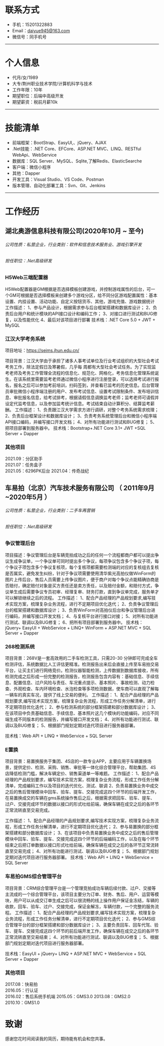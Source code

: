 # 联系方式

- 手机：15201322883
- Email：daiyue945@163.com
- 微信号：同手机号

---

# 个人信息

 - 代月/女/1989
 - 大专/荆州职业技术学院/计算机科学与技术
 - 工作年限：10年
 - 期望职位：后端中高级开发
 - 期望薪资：税前月薪10k

---

# 技能清单                                            

- 前端框架：BootStrap、EasyUI,、jQuery、AJAX 
- .Net技能：.NET Core、EFCore、ASP.NET MVC、LINQ、RESTful WebApi、WebService
- 数据库：SQL Server、MySQL、Sqlite,了解Redis、ElasticSearche
- 客户端：微信小程序
- 其他：Dapper
- 开发工具：Visual Studio、VS Code、Postman
- 版本管理、自动化部署工具：Svn、Git、Jenkins

---

# 工作经历

## 湖北奥游信息科技有限公司(2020年10月 ~ 至今)

###### 公司性质：私营企业，行业类别：软件和信息技术服务业、游戏引擎开发

###### 担任职位：.Net高级研发

###  H5Web三端配置器

H5Web配置器是GM根据是否选择模板创建游戏，并控制游戏属性的后台，可一个GM可根据是否选择模板来创建多个游戏分区，给不同分区游戏配置属性：基本设置、内挂设置、活动功能、自定义按钮货币、其他，游戏充值、游戏数据统计
工作描述：
1、参与产品设计，根据需求参与后台框架搭建和数据库设计；
2、负责后台用户和统计模块的API接口设计和编码工作；
3、对接口进行测试和BUG修复，以及性能优化
4、最后对该项目进行部署
技术栈：.NET Core 5.0  +  JWT  +  MySQL

###  江汉大学考务系统

项目地址：https://seims.jhun.edu.cn/

项目背景：江汉大学由于承担了诸多人事考试单位及行业考试组织的大型社会考试考务工作，除法定假日及寒暑假，几乎每 周都有大型社会考试任务。为了实现监考老师及考务工作管理全流程的信息化、规范化、网格化，考务信息化管理系统诞生。在该系统里需要监考老师通过微信小程序进行注册登录，可以选择考试进行报名，报名之后可以参加考前培训，扫码签到，并查看已监考的历史信息。后台管理员审批微信小程序端注册的用户、发布考试信息、设置考试限制条件、发布培训信息、审批报名信息，给考试排考，根据请假信息调换监考老师；监考老师可请假并设定代监考信息，以及参加监考统计信息。考试结束自动计算积分、结算监考薪酬。
工作描述：
1、负责跟江汉大学需求方进行调研，对整个考务系统需求梳理；
2、负责后台框架设计和数据库设计；
3、负责考务系统管理后台和微信小程序端API接口编码，并编写接口开发文档；
4、对所有功能进行测试和BUG修复；
5、把项目部署到服务器中。
技术栈：Bootstrap+.NET Core 3.1+ JWT +SQL Server + Dapper

### 其他项目

2021.09：分区助手  
2021.07：任务盒子  
2021.05：6296PK后台 
2021.04：传奇战纪 




## 车易拍（北京）汽车技术服务有限公司 （ 2011年9月 ~2020年5月 ）

###### 公司性质：私营企业，行业类别：二手车再营销

###### 担任职位：.Net高级研发

### 争议管理后台

项目描述：争议管理后台是车辆竞拍成功之后的任何一个流程都商户都可以提出争议生成争议单，一个争议单可同时提出多个争议，每项争议包含多个争议子项，每个争议子项包含多个争议复核项，每个复核项都需要检测端的对应的复核组去复核是否属实，避免发生纠纷，针对于争议项需要使用清华紫光高拍仪做WinForm的图片上传后台，售后人员需要上传争议图片，便于商户对每个争议点能精确协商是否赔付，确定赔付对象是买方责任还是卖方责任，以及赔付金额，和赔付方式，争议单生成后需要争议专员初审、经理复审、财务打款，直到争议单完成，服务单才可以解锁继续之后的流程。
工作描述：
1、配合产品经理的产品规划要求,编写技术实现方案，梳理复杂业务流程，进行不定期项目优化迭代；
2、负责争议管理后台的框架搭建和数据库设计；
3、负责WinForm对高拍仪后台和争议管理后台进行编码，并编写接口开发文档；
4、与复核平台进行接口对接；
5、对所有功能进行测试、联调以及BUG修复；
6、把所有项目部署到服务器中。
技术栈：jQuery+  EasyUI + WebService + LINQ+ WinForm +  ASP.NET MVC  + SQL Server + Dapper

### 268检测系统

项目背景：268V是一套高效用的二手车检测工具，只需20-30 分钟即可完成全车检测评估，系统数据比人工评估更精准。检测报告出来后会直接上传至车易拍交易平台，让买主们进行网络竞价。检测仪器智能检测，上传数据到数据库接收，所有检测完成之后形成一份完整的检测报告，检测报告包含内容有：基础信息、手续信息、配置信息、过户风险与责任、车况重点提示、基本照片、事故检测、动力检查、外观检查、车内环境检查、水泡检查等多项检测数据，使车商可以直观了解每一辆车的真实车况，提供了线上交易的便利。
工作描述：
1、配合产品经理的产品规划要求,编写技术实现方案，梳理复杂业务流程，形成工作任务分解清单，进行不定期项目优化迭代；
2、参与检测系统的部分框架搭建和部分数据库设计；
3、在该项目中负责基础信息、手续信息、基本照片这几个模块的功能编码，对应不同端生成不同版本的检测报告，并编写接口开发文档；
4、对所有功能进行测试、联调以及BUG修复；
5、根据部门规划定期对迭代项目进行服务器部署。

技术栈：Web API  +  LINQ  +  WebService  +  SQL Server

### E置换

项目背景：易置换服务于集团、4S店的一款专业APP，主要应用于车辆置换场景，提供定价、检测、采购、销售、审批等一体化综合管理平台，帮助集团、4S店降低检测门槛，解决车辆定价、销售渠道单一等难题。
工作描述：
1、配合产品经理的产品规划要求，编写技术实现方案，梳理复杂业务流程，形成工作任务分解清单，完成编码工作以及项目的迭代优化、测试、联调
2、负责易置换业务中成交之后的售后管理模块中回车、验车、提车、交接完成这四个环节的后端开发工作，在易置换成交的车辆在gms系统操作售后之后，根据需求把回车、验车、提车、过户、交接完成环节的数据以接口的形式吐给前端，确保车辆在成交之后的各环节正常流转直至交易完成。

工作描述：
1、配合产品经理的产品规划要求,编写技术实现方案，梳理复杂业务流程，形成工作任务分解清单，进行不定期项目优化迭代；
2、参与易置换的部分框架搭建和部分数据库设计；
3、在该项目中负责易置换业务中成交之后的售后管理模块中回车、验车、提车、交接完成这四个环节的后端编码工作，以及在每个环节结束之后把订单数据以接口形式吐给前端，确保车辆在成交之后的各环节正常流转直至交易完成；
4、对所有功能进行测试、联调以及BUG修复；
5、根据部门规划定期对迭代项目进行服务器部署。
技术栈：Web API  +  LINQ  +  WebService  +  SQL Server

### 车易拍GMS综合管理平台

项目背景：CRM综合管理平台是一个管理竞拍成功车辆后续付款、过户、交接等主流成的一个综合管理平台，该项目主要分为订单、财务、售后、用户、运营等模块，用户可以从成交订单生成之后可以很流畅的线上操作用户保证金冻结，车辆的收款，回车、验车、过户、交接完成，保证金解冻，车辆付款，一个完整的服务流程。
工作描述：
1、配合产品经理的产品规划要求,编写技术实现方案，梳理复杂业务流程，形成工作任务分解清单，进行不定期项目优化迭代；
2、参与GMS综合管理平台的部分框架搭建和部分数据库设计；
3、主要负责回车、回车代驾、验车、提车、交接完成这四个环节的前后端开发工作，确保车辆在成交之后的各环节正常流转直至交易结束；
4、对所有功能进行测试、联调以及BUG修复；
5、根据部门规划定期对迭代项目进行服务器部署。


技术栈：EasyUI  +  jQuery+  LINQ  +  ASP.NET MVC  +  WebService  +  SQL Server  +  Dapper


### 其他项目

2017.08：快易拍  
2016.05：行认证  
2016.02：售后系统手机端
2015.05：GMS3.0 
2013.08：GMS2.0  
2010.10：GMS1.0


# 致谢

感谢您花时间阅读我的简历，期待能有机会和您共事。